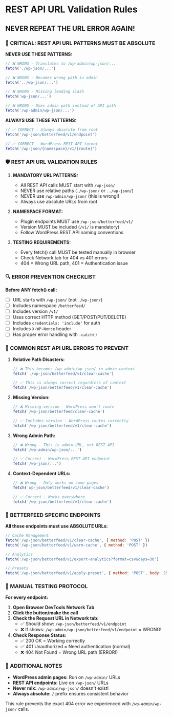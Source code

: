 # REST API URL Validation Rules
## NEVER REPEAT THE URL ERROR AGAIN!

### 🚨 CRITICAL: REST API URL PATTERNS MUST BE ABSOLUTE

**NEVER USE THESE PATTERNS:**
```javascript
// ❌ WRONG - Translates to /wp-admin/wp-json/... 
fetch('./wp-json/...')

// ❌ WRONG - Becomes wrong path in admin
fetch('../wp-json/...')

// ❌ WRONG - Missing leading slash
fetch('wp-json/...')

// ❌ WRONG - Uses admin path instead of API path
fetch('/wp-admin/wp-json/...')
```

**ALWAYS USE THESE PATTERNS:**
```javascript
// ✅ CORRECT - Always absolute from root
fetch('/wp-json/betterfeed/v1/endpoint')

// ✅ CORRECT - WordPress REST API format
fetch('/wp-json/{namespace}/v1/{route}')
```

### 🛡️ REST API URL VALIDATION RULES

1. **MANDATORY URL PATTERNS:**
   - All REST API calls MUST start with `/wp-json/`
   - NEVER use relative paths (`./wp-json/` or `../wp-json/`)
   - NEVER use `/wp-admin/wp-json/` (this is wrong!)
   - Always use absolute URLs from root

2. **NAMESPACE FORMAT:**
   - Plugin endpoints MUST use `/wp-json/betterfeed/v1/`
   - Version MUST be included (`/v1/` is mandatory)
   - Follow WordPress REST API naming conventions

3. **TESTING REQUIREMENTS:**
   - Every fetch() call MUST be tested manually in browser
   - Check Network tab for 404 vs 401 errors
   - 404 = Wrong URL path, 401 = Authentication issue

### 🔍 ERROR PREVENTION CHECKLIST

**Before ANY fetch() call:**
- [ ] URL starts with `/wp-json/` (not `./wp-json/`)
- [ ] Includes namespace `/betterfeed/`
- [ ] Includes version `/v1/`
- [ ] Uses correct HTTP method (GET/POST/PUT/DELETE)
- [ ] Includes `credentials: 'include'` for auth
- [ ] Includes `X-WP-Nonce` header
- [ ] Has proper error handling with `.catch()`

### 🚨 COMMON REST API URL ERRORS TO PREVENT

1. **Relative Path Disasters:**
   ```javascript
   // ❌ This becomes /wp-admin/wp-json/ in admin context
   fetch('./wp-json/betterfeed/v1/clear-cache')
   
   // ✅ This is always correct regardless of context
   fetch('/wp-json/betterfeed/v1/clear-cache')
   ```

2. **Missing Version:**
   ```javascript
   // ❌ Missing version - WordPress won't route
   fetch('/wp-json/betterfeed/clear-cache')
   
   // ✅ Includes version - WordPress routes correctly
   fetch('/wp-json/betterfeed/v1/clear-cache')
   ```

3. **Wrong Admin Path:**
   ```javascript
   // ❌ Wrong - This is admin URL, not REST API
   fetch('/wp-admin/wp-json/...')
   
   // ✅ Correct - WordPress REST API endpoint
   fetch('/wp-json/...')
   ```

4. **Context-Dependent URLs:**
   ```javascript
   // ❌ Wrong - Only works on some pages
   fetch('wp-json/betterfeed/v1/clear-cache')
   
   // ✅ Correct - Works everywhere
   fetch('/wp-json/betterfeed/v1/clear-cache')
   ```

### 🎯 BETTERFEED SPECIFIC ENDPOINTS

**All these endpoints must use ABSOLUTE URLs:**

```javascript
// Cache Management
fetch('/wp-json/betterfeed/v1/clear-cache', { method: 'POST' })
fetch('/wp-json/betterfeed/v1/warm-cache', { method: 'POST' })

// Analytics
fetch('/wp-json/betterfeed/v1/export-analytics?format=csv&days=30')

// Presets
fetch('/wp-json/betterfeed/v1/apply-preset', { method: 'POST', body: JSON.stringify({preset: 'name'}) })
```

### 🧪 MANUAL TESTING PROTOCOL

**For every endpoint:**

1. **Open Browser DevTools Network Tab**
2. **Click the button/make the call**
3. **Check the Request URL in Network tab:**
   - ✅ Should show: `/wp-json/betterfeed/v1/endpoint`
   - ❌ If shows: `/wp-admin/wp-json/betterfeed/v1/endpoint` = WRONG!
4. **Check Response Status:**
   - ✅ 200 OK = Working correctly
   - ✅ 401 Unauthorized = Need authentication (normal)
   - ❌ 404 Not Found = Wrong URL path (ERROR!)

### 📝 ADDITIONAL NOTES

- **WordPress admin pages:** Run on `/wp-admin/` URLs
- **REST API endpoints:** Live on `/wp-json/` URLs  
- **Never mix:** `/wp-admin/wp-json/` doesn't exist!
- **Always absolute:** `/` prefix ensures consistent behavior

This rule prevents the exact 404 error we experienced with `/wp-admin/wp-json/` calls.
